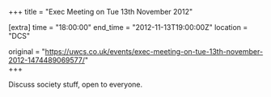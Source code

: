 +++
title = "Exec Meeting on Tue 13th November 2012"

[extra]
time = "18:00:00"
end_time = "2012-11-13T19:00:00Z"
location = "DCS"

original = "https://uwcs.co.uk/events/exec-meeting-on-tue-13th-november-2012-1474489069577/"    
+++

Discuss society stuff, open to everyone.

